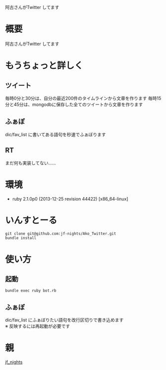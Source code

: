 阿古さんがTwitter してます
# 概要
阿古さんがTwitter してます

# もうちょっと詳しく
## ツイート
毎時0分と30分は、自分の最近200件のタイムラインから文章を作ります
毎時15分と45分は、mongodbに保存した全てのツイートから文章を作ります

## ふぁぼ
dic/fav_list に書いてある語句を秒速でふぁぼります

## RT
まだ何も実装してない......

# 環境
- ruby 2.1.0p0 (2013-12-25 revision 44422) [x86_64-linux]

# いんすとーる
`git clone git@github.com:jf-nights/Ako_Twitter.git`  
`bundle install`

# 使い方
## 起動
`bundle exec ruby bot.rb`

## ふぁぼ
dic/fav_list にふぁぼりたい語句を改行区切りで書き込めます  
※ 反映するには再起動が必要です

# 親
[jf_nights](https://twitter.com/jf_nights)
